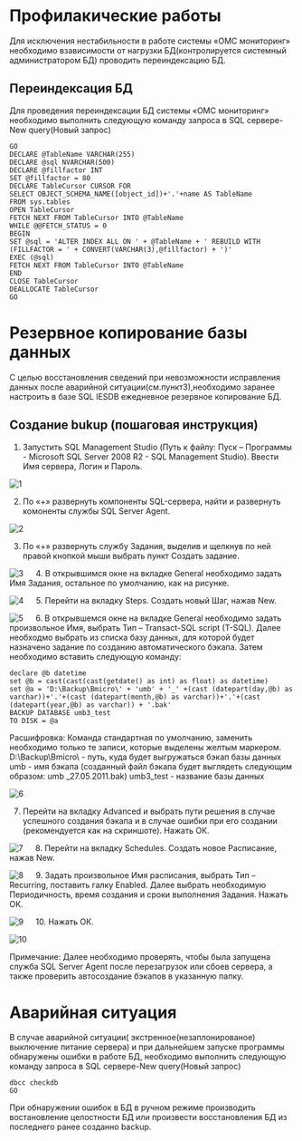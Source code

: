 <!-- TITLE: Обслуживание базы данных -->
<!-- SUBTITLE: Руководство администратора -->

# 	Профилакические работы

Для исключения нестабильности в работе системы «ОМС мониторинг» необходимо взависимости от нагрузки БД(контролируется системный администратором БД) проводить переиндексацию БД.

## 	Переиндексация БД

Для проведения переиндексации БД системы «ОМС мониторинг» необходимо выполнить следующую команду запроса в SQL сервере-New query(Новый запрос)

```USE IESDB
GO
DECLARE @TableName VARCHAR(255)
DECLARE @sql NVARCHAR(500)
DECLARE @fillfactor INT
SET @fillfactor = 80
DECLARE TableCursor CURSOR FOR
SELECT OBJECT_SCHEMA_NAME([object_id])+'.'+name AS TableName
FROM sys.tables
OPEN TableCursor
FETCH NEXT FROM TableCursor INTO @TableName
WHILE @@FETCH_STATUS = 0
BEGIN
SET @sql = 'ALTER INDEX ALL ON ' + @TableName + ' REBUILD WITH (FILLFACTOR = ' + CONVERT(VARCHAR(3),@fillfactor) + ')'
EXEC (@sql)
FETCH NEXT FROM TableCursor INTO @TableName
END
CLOSE TableCursor
DEALLOCATE TableCursor
GO
```

# 	Резервное копирование базы данных
С целью восстановления сведений при невозможности исправления данных после аварийной ситуации(см.пункт3),необходимо заранее настроить в базе SQL  IESDB ежедневное резервное копирование БД.

## Создание bukup (пошаговая инструкция)

1. Запустить SQL Management Studio (Путь к файлу: Пуск – Программы - Microsoft SQL Server 2008 R2 - SQL Management Studio). Ввести Имя сервера, Логин и Пароль.

 ![1](/uploads/0000002/1.png "1")

2. По «+» развернуть компоненты SQL-сервера, найти и развернуть комоненты службы SQL Server Agent.

 ![2](/uploads/0000002/2.png "2")

3. По «+» развернуть службу Задания, выделив и щелкнув по ней правой кнопкой мыши выбрать пункт Создать задание. 

![3](/uploads/0000002/3.png "3")
 
4. В открывшимся окне на вкладке General необходимо задать Имя Задания, остальное по умолчанию, как на рисунке.

 ![4](/uploads/0000002/4.png "4")
 
5. Перейти на вкладку Steps. Создать новый Шаг, нажав New.

![5](/uploads/0000002/5.png "5")
 
6. В открывшемся окне на вкладке General необходимо задать произвольное Имя, выбрать Тип – Transact-SQL script (T-SQL). Далее необходмо выбрать из списка базу данных, для которой будет назначено задание по созданию автоматического бэкапа. Затем необходимо вставить следующую команду:

```declare @a varchar (255)
declare @b datetime
set @b = cast(cast(cast(getdate() as int) as float) as datetime)
set @a = 'D:\Backup\Bmicro\' + 'umb' + '_' +(cast (datepart(day,@b) as varchar))+'.'+(cast (datepart(month,@b) as varchar))+'.'+(cast (datepart(year,@b) as varchar)) + '.bak'
BACKUP DATABASE umb3_test
TO DISK = @a
```

Расшифровка:
Команда стандартная по умолчанию, заменить необходимо только те записи, которые выделены желтым маркером.
D:\Backup\Bmicro\ - путь, куда будет выгружаться бэкап базы данных
umb - имя бэкапа (созданный файл бэкапа будет выглядеть следующим образом: umb _27.05.2011.bak)
umb3_test - название базы данных

![6](/uploads/0000002/6.png "6")

7. Перейти на вкладку Advanced и выбрать пути решения в случае успешного создания бэкапа и в случае ошибки при его создании (рекомендуется как на скриншоте).  Нажать ОК.

 ![7](/uploads/0000002/7.png "7")
 
8.  Перейти на вкладку Schedules. Создать новое Расписание, нажав New.

 ![8](/uploads/0000002/8.png "8")
 
9. Задать произвольное Имя расписания, выбрать Тип – Recurring, поставить галку Enabled. Далее выбрать необходимую Периодичность, время создания и сроки выполнения Задания. Нажать ОК.

 ![9](/uploads/0000002/9.png "9")
 
10.  Нажать ОК.

 ![10](/uploads/0000002/10.png "10")

Примечание: Далее необходимо проверять, чтобы была запущена служба SQL Server Agent после перезагрузок или сбоев сервера, а также проверить автосоздание бэкапов в указанную папку. 
# 	Аварийная ситуация

В случае аварийной ситуации( экстренное(незаплонированое) выключение питание сервера) и при дальнейшем запуске программы обнаружены ошибки в работе БД, необходимо выполнить следующую команду запроса в SQL сервере-New query(Новый запрос)
	
```
dbcc checkdb
GO
```
При обнаружении ошибок в БД в ручном режиме производить востановление целостности БД или произвести восстановления БД из последнего ранее созданно backup.
